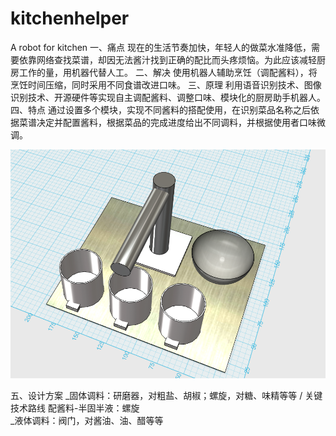 # kitchenhelper
A robot for kitchen
一、痛点
现在的生活节奏加快，年轻人的做菜水准降低，需要依靠网络查找菜谱，却因无法酱汁找到正确的配比而头疼烦恼。为此应该减轻厨房工作的量，用机器代替人工。
二、解决
使用机器人辅助烹饪（调配酱料），将烹饪时间压缩，同时采用不同食谱改进口味。
三、原理
	利用语音识别技术、图像识别技术、开源硬件等实现自主调配酱料、调整口味、模块化的厨房助手机器人。
四、特点
	通过设置多个模块，实现不同酱料的搭配使用，在识别菜品名称之后依据菜谱决定并配置酱料，根据菜品的完成进度给出不同调料，并根据使用者口味微调。

![](concept.png)

五、设计方案
					  _固体调料：研磨器，对粗盐、胡椒；螺旋，对糖、味精等等
					 /
	关键技术路线 配酱料-半固半液：螺旋
					\
					 \_液体调料：阀门，对酱油、油、醋等等